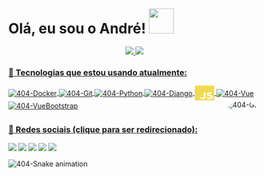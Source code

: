 # Olá, eu sou o André! <img src="https://media.giphy.com/media/huJXnKtC5Ly1VWfpIQ/giphy.gif" height="50px" width="50px"> 


<div align="center">
  <a href="https://github.com/joseandrepereira">
  <img height="170em" src="https://github-readme-stats.vercel.app/api?username=joseandrepereira&show_icons=true&theme=vue-dark&include_all_commits=true&count_private=true"/>
  <img height="170em" src="https://github-readme-stats.vercel.app/api/top-langs/?username=joseandrepereira&layout=compact&langs_count=7&theme=vue-dark"/>
</div>



### :rocket: Tecnologias que estou usando atualmente:
<div style="display: inline_block">
  <img align="center" alt="404-Docker" height="50" width="60" src="https://cdn.jsdelivr.net/gh/devicons/devicon/icons/docker/docker-original.svg" />
  <img align="center" alt="404-Git" height="35" width="45" src="https://cdn.jsdelivr.net/gh/devicons/devicon/icons/git/git-original.svg" />
  <img align="center" alt="404-Python" height="40" width="50" src="https://cdn.jsdelivr.net/gh/devicons/devicon/icons/python/python-original.svg"/>
  <img align="center" alt="404-Django" height="35" width="45" src="https://cdn.jsdelivr.net/gh/devicons/devicon/icons/django/django-plain.svg">
  <img align="center" alt="404-Js" height="30" width="40" src="https://raw.githubusercontent.com/devicons/devicon/master/icons/javascript/javascript-plain.svg">
  <img align="center" alt="404-Vue" height="30" width="40" src="https://cdn.jsdelivr.net/gh/devicons/devicon/icons/vuejs/vuejs-original.svg" />
  <img align="center" alt="404-VueBootstrap" height="30" width="30" src="https://bootstrap-vue.org/_nuxt/icons/icon_144x144.67aef2.png" />
  
  
  <img align="right" alt="404-GIF" height="180" style="border-radius:50px;" src="https://media.giphy.com/media/13HgwGsXF0aiGY/giphy.gif"> 
  
</div>
  
  ##
  ### :pushpin: Redes sociais (clique para ser redirecionado):

  <div> 
    <a href="https://www.linkedin.com/in/jose-andre-psn" target="_blank"><img src="https://img.shields.io/badge/-LinkedIn-%230077B5?style=for-the-badge&logo=linkedin&logoColor=white" target="_blank"></a> 
    <a href = "mailto:jose.andre.psn@gmail.com" target="_blank"><img src="https://img.shields.io/badge/Gmail-D14836?style=for-the-badge&logo=gmail&logoColor=white" target="_blank"></a>
    <a href="https://wa.me/+5584987614805" target="_blank"><img src="https://img.shields.io/badge/WhatsApp-25D366?style=for-the-badge&logo=whatsapp&logoColor=white" target="_blank"></a>
    <a href="https://t.me/joseandre" target="_blank"><img src="https://img.shields.io/badge/Telegram-2CA5E0?style=for-the-badge&logo=telegram&logoColor=white" target="_blank"></a> 
    <a href="https://www.instagram.com/andre.pereira.j/?theme=dark" target="_blank"><img src="https://img.shields.io/badge/-Instagram-%23E4405F?style=for-the-badge&logo=instagram&logoColor=white" target="_blank"></a>   
    
    
 
  ![404-Snake animation](https://github.com/joseandrepereira/joseandrepereira/blob/output/github-contribution-grid-snake.svg)
 
</div>
